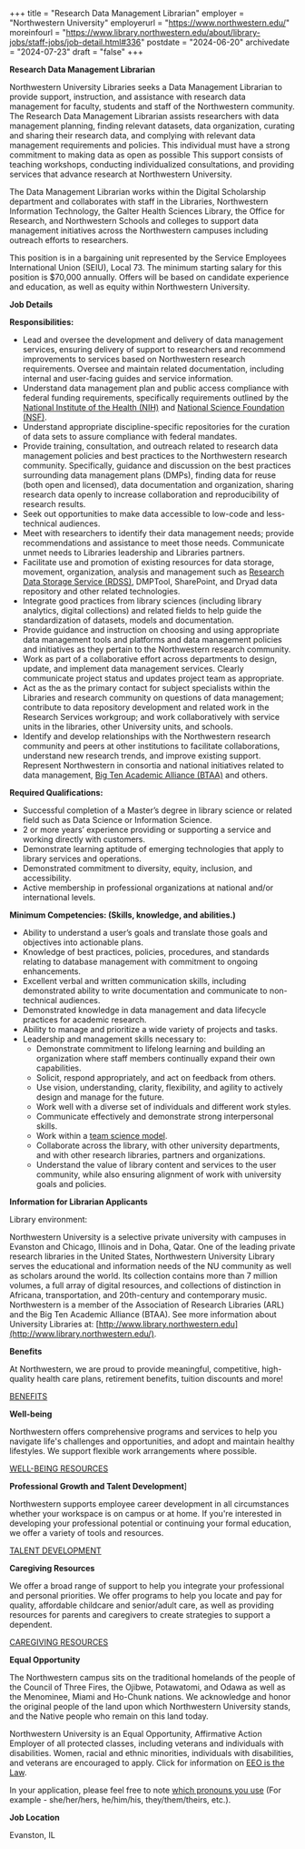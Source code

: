 +++
title = "Research Data Management Librarian"
employer = "Northwestern University"
employerurl = "https://www.northwestern.edu/"
moreinfourl = "https://www.library.northwestern.edu/about/library-jobs/staff-jobs/job-detail.html#336"
postdate = "2024-06-20"
archivedate = "2024-07-23"
draft = "false"
+++

**Research Data Management Librarian**

Northwestern University Libraries seeks a Data Management Librarian to provide support, instruction, and assistance with research data management for faculty, students and staff of the Northwestern community. The Research Data Management Librarian assists researchers with data management planning, finding relevant datasets, data organization, curating and sharing their research data, and complying with relevant data management requirements and policies. This individual must have a strong commitment to making data as open as possible This support consists of teaching workshops, conducting individualized consultations, and providing services that advance research at Northwestern University.

The Data Management Librarian works within the Digital Scholarship department and collaborates with staff in the Libraries, Northwestern Information Technology, the Galter Health Sciences Library, the Office for Research, and Northwestern Schools and colleges to support data management initiatives across the Northwestern campuses including outreach efforts to researchers.

This position is in a bargaining unit represented by the Service Employees International Union (SEIU), Local 73. The minimum starting salary for this position is $70,000 annually. Offers will be based on candidate experience and education, as well as equity within Northwestern University.

**Job Details**

**Responsibilities:**

- Lead and oversee the development and delivery of data management services, ensuring delivery of support to researchers and recommend improvements to services based on Northwestern research requirements. Oversee and maintain related documentation, including internal and user-facing guides and service information.
- Understand data management plan and public access compliance with federal funding requirements, specifically requirements outlined by the [National Institute of the Health (NIH)](https://grants.nih.gov/grants/guide/notice-files/NOT-OD-21-013.html) and [National Science Foundation (NSF)](https://www.nsf.gov/bfa/dias/policy/dmp.jsp).
- Understand appropriate discipline-specific repositories for the curation of data sets to assure compliance with federal mandates.
- Provide training, consultation, and outreach related to research data management policies and best practices to the Northwestern research community. Specifically, guidance and discussion on the best practices surrounding data management plans (DMPs), finding data for reuse (both open and licensed), data documentation and organization, sharing research data openly to increase collaboration and reproducibility of research results.
- Seek out opportunities to make data accessible to low-code and less-technical audiences.
- Meet with researchers to identify their data management needs; provide recommendations and assistance to meet those needs. Communicate unmet needs to Libraries leadership and Libraries partners.
- Facilitate use and promotion of existing resources for data storage, movement, organization, analysis and management such as [Research Data Storage Service (RDSS)](https://services.northwestern.edu/TDClient/30/Portal/Requests/ServiceDet?ID=96), DMPTool, SharePoint, and Dryad data repository and other related technologies.
- Integrate good practices from library sciences (including library analytics, digital collections) and related fields to help guide the standardization of datasets, models and documentation.
- Provide guidance and instruction on choosing and using appropriate data management tools and platforms and data management policies and initiatives as they pertain to the Northwestern research community.
- Work as part of a collaborative effort across departments to design, update, and implement data management services. Clearly communicate project status and updates project team as appropriate.
- Act as the as the primary contact for subject specialists within the Libraries and research community on questions of data management; contribute to data repository development and related work in the Research Services workgroup; and work collaboratively with service units in the libraries, other University units, and schools.
- Identify and develop relationships with the Northwestern research community and peers at other institutions to facilitate collaborations, understand new research trends, and improve existing support. Represent Northwestern in consortia and national initiatives related to data management, [Big Ten Academic Alliance (BTAA)](https://btaa.org/) and others.

**Required Qualifications:**

- Successful completion of a Master’s degree in library science or related field such as Data Science or Information Science.
- 2 or more years’ experience providing or supporting a service and working directly with customers.
- Demonstrate learning aptitude of emerging technologies that apply to library services and operations.
- Demonstrated commitment to diversity, equity, inclusion, and accessibility.
- Active membership in professional organizations at national and/or international levels.

**Minimum Competencies: (Skills, knowledge, and abilities.)**

- Ability to understand a user’s goals and translate those goals and objectives into actionable plans.
- Knowledge of best practices, policies, procedures, and standards relating to database management with commitment to ongoing enhancements.
- Excellent verbal and written communication skills, including demonstrated ability to write documentation and communicate to non-technical audiences.
- Demonstrated knowledge in data management and data lifecycle practices for academic research.
- Ability to manage and prioritize a wide variety of projects and tasks.
- Leadership and management skills necessary to:
  - Demonstrate commitment to lifelong learning and building an organization where staff members continually expand their own capabilities.
  - Solicit, respond appropriately, and act on feedback from others.
  - Use vision, understanding, clarity, flexibility, and agility to actively design and manage for the future.
  - Work well with a diverse set of individuals and different work styles.
  - Communicate effectively and demonstrate strong interpersonal skills.
  - Work within a [team science model](https://www.ncbi.nlm.nih.gov/books/NBK310391/).
  - Collaborate across the library, with other university departments, and with other research libraries, partners and organizations.
  - Understand the value of library content and services to the user community, while also ensuring alignment of work with university goals and policies.

**Information for Librarian Applicants**

Library environment:

Northwestern University is a selective private university with campuses in Evanston and Chicago, Illinois and in Doha, Qatar. One of the leading private research libraries in the United States, Northwestern University Library serves the educational and information needs of the NU community as well as scholars around the world. Its collection contains more than 7 million volumes, a full array of digital resources, and collections of distinction in Africana, transportation, and 20th-century and contemporary music. Northwestern is a member of the Association of Research Libraries (ARL) and the Big Ten Academic Alliance (BTAA). See more information about University Libraries at: [http://www.library.northwestern.edu](http://www.library.northwestern.edu/).

**Benefits**

At Northwestern, we are proud to provide meaningful, competitive, high-quality health care plans, retirement benefits, tuition discounts and more!

[BENEFITS](https://www.northwestern.edu/hr/benefits/index.html)

**Well-being**

Northwestern offers comprehensive programs and services to help you navigate life's challenges and opportunities, and adopt and maintain healthy lifestyles. We support flexible work arrangements where possible.

[WELL-BEING RESOURCES](https://hr.northwestern.edu/well-being/)

**Professional Growth and Talent Development**]

Northwestern supports employee career development in all circumstances whether your workspace is on campus or at home. If you're interested in developing your professional potential or continuing your formal education, we offer a variety of tools and resources. 

[TALENT DEVELOPMENT](https://hr.northwestern.edu/talent-development/)

**Caregiving Resources**

We offer a broad range of support to help you integrate your professional and personal priorities. We offer programs to help you locate and pay for quality, affordable childcare and senior/adult care, as well as providing resources for parents and caregivers to create strategies to support a dependent. 

[CAREGIVING RESOURCES](https://hr.northwestern.edu/benefits/caregiving/)

**Equal Opportunity**

The Northwestern campus sits on the traditional homelands of the people of the Council of Three Fires, the Ojibwe, Potawatomi, and Odawa as well as the Menominee, Miami and Ho-Chunk nations. We acknowledge and honor the original people of the land upon which Northwestern University stands, and the Native people who remain on this land today.

Northwestern University is an Equal Opportunity, Affirmative Action Employer of all protected classes, including veterans and individuals with disabilities. Women, racial and ethnic minorities, individuals with disabilities, and veterans are encouraged to apply. Click for information on [EEO is the Law](https://www.dol.gov/sites/dolgov/files/ofccp/regs/compliance/posters/pdf/eeopost.pdf).

In your application, please feel free to note [which pronouns you use](https://www.mypronouns.org/what-and-why) (For example - she/her/hers, he/him/his, they/them/theirs, etc.).

**Job Location**

Evanston, IL
